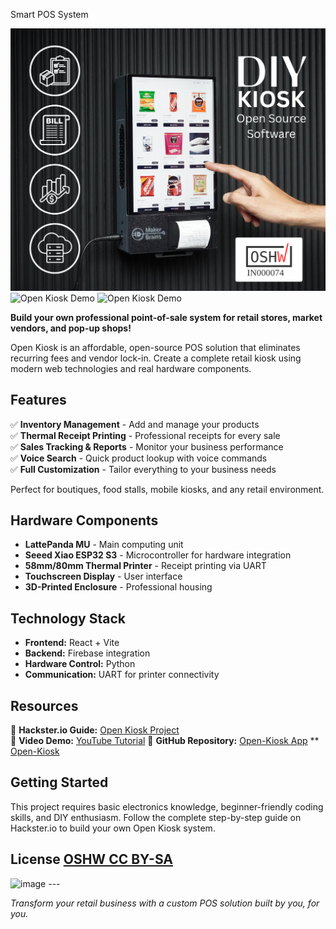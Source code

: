 Smart POS System

![Open Kiosk Demo](https://github.com/MukeshSankhla/Open-Kiosk/blob/main/images/DIY.png)
![Open Kiosk Demo](https://github.com/MukeshSankhla/Open-Kiosk/blob/main/images/GPH.gif)
![Open Kiosk Demo](https://github.com/MukeshSankhla/Open-Kiosk/blob/main/images/GIF.gif)

**Build your own professional point-of-sale system for retail stores, market vendors, and pop-up shops!**

Open Kiosk is an affordable, open-source POS solution that eliminates recurring fees and vendor lock-in. Create a complete retail kiosk using modern web technologies and real hardware components.

## Features

✅ **Inventory Management** - Add and manage your products  
✅ **Thermal Receipt Printing** - Professional receipts for every sale  
✅ **Sales Tracking & Reports** - Monitor your business performance  
✅ **Voice Search** - Quick product lookup with voice commands  
✅ **Full Customization** - Tailor everything to your business needs  

Perfect for boutiques, food stalls, mobile kiosks, and any retail environment.

## Hardware Components

- **LattePanda MU** - Main computing unit
- **Seeed Xiao ESP32 S3** - Microcontroller for hardware integration  
- **58mm/80mm Thermal Printer** - Receipt printing via UART
- **Touchscreen Display** - User interface
- **3D-Printed Enclosure** - Professional housing

## Technology Stack

- **Frontend:** React + Vite
- **Backend:** Firebase integration
- **Hardware Control:** Python
- **Communication:** UART for printer connectivity

## Resources
🔗 **Hackster.io Guide:** [Open Kiosk Project](https://www.hackster.io/mukesh-sankhla/open-kiosk-build-your-own-smart-pos-system-for-retail-stores)  
🎥 **Video Demo:** [YouTube Tutorial](https://youtu.be/sL1OeTtPDf0)
🔗 **GitHub Repository:** [Open-Kiosk App](https://github.com/MukeshSankhla/Open-Kiosk-App)  ** [Open-Kiosk](https://github.com/MukeshSankhla/Open-Kiosk/tree/main/images) 

## Getting Started

This project requires basic electronics knowledge, beginner-friendly coding skills, and DIY enthusiasm. Follow the complete step-by-step guide on Hackster.io to build your own Open Kiosk system.

## License [OSHW CC BY-SA]([https://youtu.be/sL1OeTtPDf0](https://certification.oshwa.org/in000074.html))
<img width="590" height="165" alt="image" src="https://github.com/user-attachments/assets/c733aeee-eb92-4ec4-8e9a-00a026f79d2d" />
---

*Transform your retail business with a custom POS solution built by you, for you.*

